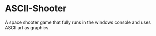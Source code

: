 # ASCII-Shooter
A space shooter game that fully runs in the windows console and uses ASCII art as graphics.
